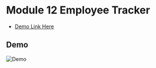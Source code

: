 # Module 12 Employee Tracker




- [Demo Link Here](https://www.youtube.com/watch?v=j261MG-o-so)

## Demo 

![Demo]()
